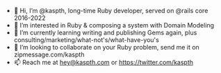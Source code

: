 - 👋 Hi, I’m @kaspth, long-time Ruby developer, served on @rails core 2016-2022
- 👀 I’m interested in Ruby & composing a system with Domain Modeling
- 🌱 I’m currently learning writing and publishing Gems again, plus consulting/marketing/what-not's/what-have-you's
- 💞️ I’m looking to collaborate on your Ruby problem, send me it on zipmessage.com/kaspth
- 📫 Reach me at hey@kaspth.com or https://twitter.com/kaspth

<!---
kaspth/kaspth is a ✨ special ✨ repository because its `README.md` (this file) appears on your GitHub profile.
You can click the Preview link to take a look at your changes.
--->
